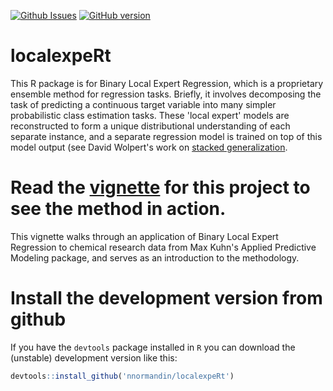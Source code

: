 [![Github Issues](http://githubbadges.herokuapp.com/nnormandin/localexpeRt/issues.svg)](https://github.com/nnormandin/localexpeRt/issues)
[![GitHub version](https://badge.fury.io/gh/nnormandin%2FlocalexpeRt.svg)](http://badge.fury.io/gh/nnormandin%2FlocalexpeRt)


# localexpeRt
This R package is for Binary Local Expert Regression, which is a proprietary ensemble method for regression tasks. Briefly, it involves decomposing the task of predicting a continuous target variable into many simpler probabilistic class estimation tasks. These 'local expert' models are reconstructed to form a unique distributional understanding of each separate instance, and a separate regression model is trained on top of this model output (see David Wolpert's work on [stacked generalization](http://www.cs.utsa.edu/~bylander/cs6243/wolpert92stacked.pdf).

# Read the [vignette](http://htmlpreview.github.io/?https://github.com/nnormandin/localexpeRt/blob/master/vignettes/Understanding_localexpeRt.html) for this project to see the method in action.
This vignette walks through an application of Binary Local Expert Regression to chemical research data from Max Kuhn's Applied Predictive Modeling package, and serves as an introduction to the methodology.


# Install the development version from github
If you have the `devtools` package installed in `R` you can download the (unstable) development version like this:

```r
devtools::install_github('nnormandin/localexpeRt')
```
